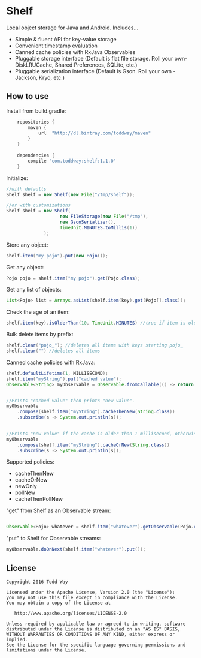 # Shelf
Local object storage for Java and Android.  Includes...

- Simple & fluent API for key-value storage
- Convenient timestamp evaluation
- Canned cache policies with RxJava Observables
- Pluggable storage interface (Default is flat file storage. Roll your own- DiskLRUCache, Shared Preferences, SQLite,  etc.)
- Pluggable serialization interface (Default is Gson.  Roll your own - Jackson, Kryo, etc.)
 


## How to use
Install from build.gradle:

```groovy
    repositories {
        maven {
            url  "http://dl.bintray.com/toddway/maven" 
        }
    }
    
    dependencies {
        compile 'com.toddway:shelf:1.1.0'
    }
```    


Initialize:

```java
//with defaults
Shelf shelf = new Shelf(new File("/tmp/shelf"));

//or with customizations
Shelf shelf = new Shelf(
                    new FileStorage(new File("/tmp"), 
                    new GsonSerializer(), 
                    TimeUnit.MINUTES.toMillis(1))
              );
```

Store any object:
```java
shelf.item("my pojo").put(new Pojo());
```
Get any object:
```java
Pojo pojo = shelf.item("my pojo").get(Pojo.class);
```

Get any list of objects:
```java
List<Pojo> list = Arrays.asList(shelf.item(key).get(Pojo[].class));
```

Check the age of an item:
```java
shelf.item(key).isOlderThan(10, TimeUnit.MINUTES) //true if item is older than 10 min or does not exist, false otherwise
```


Bulk delete items by prefix:
```java
shelf.clear("pojo_"); //deletes all items with keys starting pojo_
shelf.clear("") //deletes all items
```



Canned cache policies with RxJava:
```java
shelf.defaultLifetime(1, MILLISECOND);
shelf.item("myString").put("cached value");
Observable<String> myObservable = Observable.fromCallable(() -> return "new value");


//Prints "cached value" then prints "new value".
myObservable
    .compose(shelf.item("myString").cacheThenNew(String.class))
    .subscribe(s -> System.out.println(s));
     

//Prints "new value" if the cache is older than 1 millisecond, otherwise it prints "cached value".
myObservable
    .compose(shelf.item("myString").cacheOrNew(String.class))
    .subscribe(s -> System.out.println(s));     
```

Supported policies:
- cacheThenNew
- cacheOrNew
- newOnly
- pollNew
- cacheThenPollNew

"get" from Shelf as an Observable stream: 
```java

Observable<Pojo> whatever = shelf.item("whatever").getObservable(Pojo.class);
```

"put" to Shelf for Observable streams:
```java
myObservable.doOnNext(shelf.item("whatever").put());

```

License
-------

    Copyright 2016 Todd Way

    Licensed under the Apache License, Version 2.0 (the "License");
    you may not use this file except in compliance with the License.
    You may obtain a copy of the License at

       http://www.apache.org/licenses/LICENSE-2.0

    Unless required by applicable law or agreed to in writing, software
    distributed under the License is distributed on an "AS IS" BASIS,
    WITHOUT WARRANTIES OR CONDITIONS OF ANY KIND, either express or implied.
    See the License for the specific language governing permissions and
    limitations under the License.
